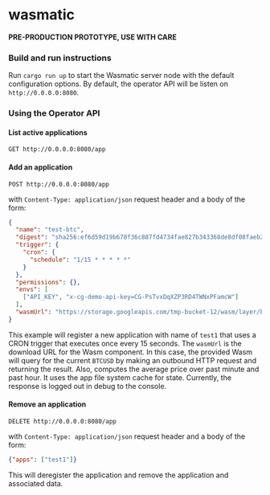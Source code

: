 # wasmatic

**PRE-PRODUCTION PROTOTYPE, USE WITH CARE**

### Build and run instructions

Run `cargo run up` to start the Wasmatic server node with the default configuration options.
By default, the operator API will be listen on `http://0.0.0.0:8080`.


### Using the Operator API

#### List active applications

`GET http://0.0.0.0:8080/app`

#### Add an application

`POST http://0.0.0.0:8080/app`

with `Content-Type: application/json` request header and a body of the form:

```json
{
  "name": "test-btc",
  "digest": "sha256:ef6d59d19b678f36c887fd4734fae827b343368de8df08faeb25c4b7fd4d4d00",
  "trigger": {
    "cron": {
      "schedule": "1/15 * * * * *"
    }
  },
  "permissions": {},
  "envs": [
    ["API_KEY", "x-cg-demo-api-key=CG-PsTvxDqXZP3RD4TWNxPFamcW"]
  ],
  "wasmUrl": "https://storage.googleapis.com/tmp-bucket-12/wasm/layer/btc_avg4.wasm"
}
```

This example will register a new application with name of `test1` that uses a CRON trigger that
executes once every 15 seconds. The `wasmUrl` is the download URL for the Wasm component. In this case,
the provided Wasm will query for the current `BTCUSD` by making an outbound HTTP request and returning
the result. Also, computes the average price over past minute and past hour. It uses the app file system
cache for state. Currently, the response is logged out in debug to the console.

#### Remove an application

`DELETE http://0.0.0.0:8080/app`

with `Content-Type: application/json` request header and a body of the form:

```json
{"apps": ["test1"]}
```

This will deregister the application and remove the application and associated data.

